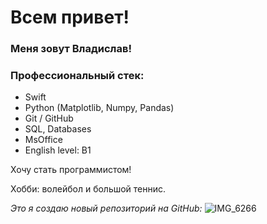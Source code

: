 # Всем привет!

### Меня зовут Владислав! 

### Профессиональный стек:
- Swift
- Python (Matplotlib, Numpy, Pandas)
- Git / GitHub
- SQL, Databases
- MsOffice
- English level: B1

Хочу стать программистом!

Хобби: волейбол и большой теннис.

_Это я создаю новый репозиторий на GitHub:_
![IMG_6266](https://github.com/Vladislav-Anatolievich/pages/assets/118993974/3d61558e-26d6-49f3-a144-6439156a20d8)
